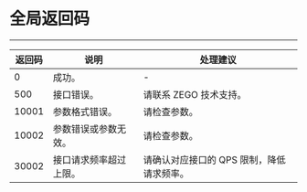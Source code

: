 
# 全局返回码

- - -

|返回码|说明| 处理建议 |
|---|----|----|
| 0      | 成功。 | -        |
| 500    | 接口错误。 | 请联系 ZEGO 技术支持。 |
| 10001  | 参数格式错误。 | 请检查参数。 |
| 10002  | 参数错误或参数无效。 | 请检查参数。 |
| 30002  | 接口请求频率超过上限。	 | 请确认对应接口的 QPS 限制，降低请求频率。 |
